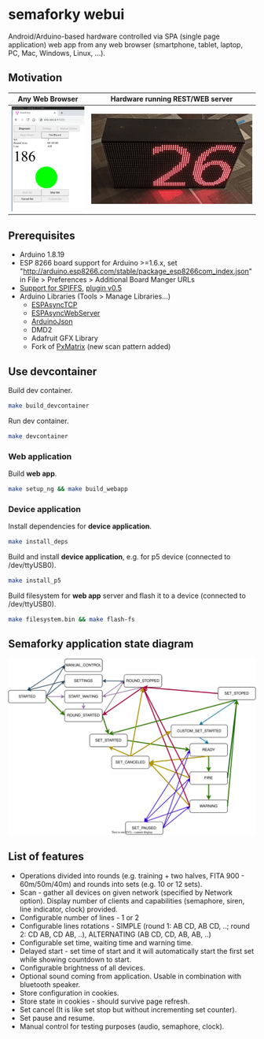 # semaforky webui
Android/Arduino-based hardware controlled via SPA (single page application) web app from any web browser (smartphone, tablet, laptop, PC, Mac, Windows, Linux, ...).

## Motivation

Any Web Browser          |  Hardware running REST/WEB server
:-:|:-:
![](../doc/browser_spa_app.png)  |  ![](../doc/client_hardware.jpg)

## Prerequisites

* Arduino 1.8.19
* ESP 8266 board support for Arduino >=1.6.x, set "http://arduino.esp8266.com/stable/package_esp8266com_index.json" in File > Preferences > Additional Board Manger URLs
* [Support for SPIFFS](https://www.instructables.com/Using-ESP8266-SPIFFS/), [plugin v0.5](https://github.com/esp8266/arduino-esp8266fs-plugin/releases/download/0.5.0/ESP8266FS-0.5.0.zip)
* Arduino Libraries (Tools > Manage Libraries...)
    * [ESPAsyncTCP](https://github.com/me-no-dev/ESPAsyncTCP)
    * [ESPAsyncWebServer](https://github.com/me-no-dev/ESPAsyncWebServer)
    * [ArduinoJson](https://github.com/bblanchon/ArduinoJson)
    * DMD2
    * Adafruit GFX Library
    * Fork of [PxMatrix](https://github.com/vajicek/PxMatrix.git) (new scan pattern added)

## Use devcontainer

Build dev container.
```bash
make build_devcontainer
```

Run dev container.
```bash
make devcontainer
```

### Web application
Build **web app**.
```bash
make setup_ng && make build_webapp
```

### Device application
Install dependencies for **device application**.
```bash
make install_deps
```

Build and install **device application**, e.g. for p5 device (connected to /dev/ttyUSB0).
```bash
make install_p5
```

Build filesystem for **web app** server and flash it to a device (connected to /dev/ttyUSB0).
```bash
make filesystem.bin && make flash-fs
```

## Semaforky application state diagram

![](../doc/semaforky_state_diagram.svg)

## List of features

* Operations divided into rounds (e.g. training + two halves, FITA 900 - 60m/50m/40m) and rounds into sets (e.g. 10 or 12 sets).
* Scan - gather all devices on given network (specified by Network option). Display number of clients and capabilities (semaphore, siren, line indicator, clock) provided.
* Configurable number of lines - 1 or 2
* Configurable lines rotations - SIMPLE (round 1: AB CD, AB CD, ..; round 2: CD AB, CD AB, ..), ALTERNATING (AB CD, CD, AB, AB, ..)
* Configurable set time, waiting time and warning time.
* Delayed start - set time of start and it will automatically start the first set while showing countdown to start.
* Configurable brightness of all devices.
* Optional sound coming from application. Usable in combination with bluetooth speaker.
* Store configuration in cookies.
* Store state in cookies - should survive page refresh.
* Set cancel (It is like set stop but without incrementing set counter).
* Set pause and resume.
* Manual control for testing purposes (audio, semaphore, clock).